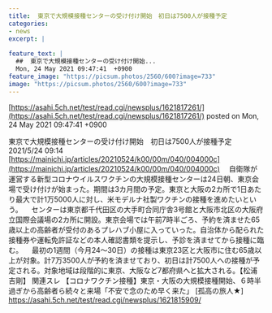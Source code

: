 ```yaml
---
title:  東京で大規模接種センターの受け付け開始　初日は7500人が接種予定  
categories:
- news
excerpt: |
  
feature_text: |
  ##  東京で大規模接種センターの受け付け開始...
  Mon, 24 May 2021 09:47:41  +0900
feature_image: "https://picsum.photos/2560/600?image=733"
image: "https://picsum.photos/2560/600?image=733"
---
```


[https://asahi.5ch.net/test/read.cgi/newsplus/1621817261/](https://asahi.5ch.net/test/read.cgi/newsplus/1621817261/)
posted on Mon, 24 May 2021 09:47:41  +0900

<!--more-->

東京で大規模接種センターの受け付け開始　初日は7500人が接種予定 2021/5/24 09:14 [https://mainichi.jp/articles/20210524/k00/00m/040/004000c](https://mainichi.jp/articles/20210524/k00/00m/040/004000c) 　自衛隊が運営する新型コロナウイルスワクチンの大規模接種センターは24日朝、東京会場で受け付けが始まった。期間は3カ月間の予定。東京と大阪の2カ所で1日あたり最大で計1万5000人に対し、米モデルナ社製ワクチンの接種を進めたいという。 　センターは東京都千代田区の大手町合同庁舎3号館と大阪市北区の大阪府立国際会議場の2カ所に開設。東京会場では午前7時半ごろ、予約を済ませた65歳以上の高齢者が受付のあるプレハブ小屋に入っていった。自治体から配られた接種券や運転免許証などの本人確認書類を提示し、予診を済ませてから接種に臨む。 　最初の1週間（今月24〜30日）の接種は東京23区と大阪市に住む65歳以上が対象。計7万3500人が予約を済ませており、初日は計7500人への接種が予定される。対象地域は段階的に東京、大阪など7都府県へと拡大される。【松浦吉剛】 関連スレ 【コロナワクチン接種】東京・大阪の大規模接種開始、６時半過ぎから高齢者ら続々と来場「不安で念のため早く来た」 [孤高の旅人★] https://asahi.5ch.net/test/read.cgi/newsplus/1621815909/
